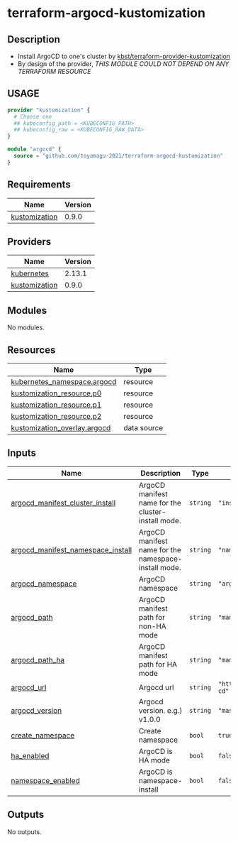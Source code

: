 # terraform-argocd-kustomization

## Description

- Install ArgoCD to one's cluster by [kbst/terraform-provider-kustomization](https://github.com/kbst/terraform-provider-kustomization)
- By design of the provider, *THIS MODULE COULD NOT DEPEND ON ANY TERRAFORM RESOURCE*

## USAGE

```terraform
provider "kustomization" {
  # Choose one
  ## kubeconfig_path = <KUBECONFIG_PATH>
  ## kubeconfig_raw = <KUBECONFIG_RAW_DATA>
}

module "argocd" {
  source = "github.com/toyamagu-2021/terraform-argocd-kustomization"
}
```

<!-- BEGIN_TF_DOCS -->
## Requirements

| Name | Version |
|------|---------|
| <a name="requirement_kustomization"></a> [kustomization](#requirement\_kustomization) | 0.9.0 |

## Providers

| Name | Version |
|------|---------|
| <a name="provider_kubernetes"></a> [kubernetes](#provider\_kubernetes) | 2.13.1 |
| <a name="provider_kustomization"></a> [kustomization](#provider\_kustomization) | 0.9.0 |

## Modules

No modules.

## Resources

| Name | Type |
|------|------|
| [kubernetes_namespace.argocd](https://registry.terraform.io/providers/hashicorp/kubernetes/latest/docs/resources/namespace) | resource |
| [kustomization_resource.p0](https://registry.terraform.io/providers/kbst/kustomization/0.9.0/docs/resources/resource) | resource |
| [kustomization_resource.p1](https://registry.terraform.io/providers/kbst/kustomization/0.9.0/docs/resources/resource) | resource |
| [kustomization_resource.p2](https://registry.terraform.io/providers/kbst/kustomization/0.9.0/docs/resources/resource) | resource |
| [kustomization_overlay.argocd](https://registry.terraform.io/providers/kbst/kustomization/0.9.0/docs/data-sources/overlay) | data source |

## Inputs

| Name | Description | Type | Default | Required |
|------|-------------|------|---------|:--------:|
| <a name="input_argocd_manifest_cluster_install"></a> [argocd\_manifest\_cluster\_install](#input\_argocd\_manifest\_cluster\_install) | ArgoCD manifest name for the cluster-install mode. | `string` | `"install.yaml"` | no |
| <a name="input_argocd_manifest_namespace_install"></a> [argocd\_manifest\_namespace\_install](#input\_argocd\_manifest\_namespace\_install) | ArgoCD manifest name for the namespace-install mode. | `string` | `"namespace-install.yaml"` | no |
| <a name="input_argocd_namespace"></a> [argocd\_namespace](#input\_argocd\_namespace) | ArgoCD namespace | `string` | `"argocd"` | no |
| <a name="input_argocd_path"></a> [argocd\_path](#input\_argocd\_path) | ArgoCD manifest path for non-HA mode | `string` | `"manifests"` | no |
| <a name="input_argocd_path_ha"></a> [argocd\_path\_ha](#input\_argocd\_path\_ha) | ArgoCD manifest path for HA mode | `string` | `"manifests/ha"` | no |
| <a name="input_argocd_url"></a> [argocd\_url](#input\_argocd\_url) | Argocd url | `string` | `"https://raw.githubusercontent.com/argoproj/argo-cd"` | no |
| <a name="input_argocd_version"></a> [argocd\_version](#input\_argocd\_version) | Argocd version. e.g.) v1.0.0 | `string` | `"master"` | no |
| <a name="input_create_namespace"></a> [create\_namespace](#input\_create\_namespace) | Create namespace | `bool` | `true` | no |
| <a name="input_ha_enabled"></a> [ha\_enabled](#input\_ha\_enabled) | ArgoCD is HA mode | `bool` | `false` | no |
| <a name="input_namespace_enabled"></a> [namespace\_enabled](#input\_namespace\_enabled) | ArgoCD is namespace-install | `bool` | `false` | no |

## Outputs

No outputs.
<!-- END_TF_DOCS -->